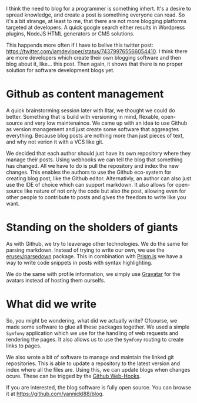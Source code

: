 [//]: # (TITLE: Bloginception)
[//]: # (DATE: 2016-07-10T12:00:00+01:00)
[//]: # (TAGS: php, blog, symfony)

I think the need to blog for a programmer is something inhert. It's a desire to spread knowledge, and create a post is something everyone can read. So it's a bit strange, at least to me, that there are not more blogging platforms targeted at developers. A quick google search either results in Wordpress plugins, NodeJS HTML generators or CMS solutions.

This happends more often if I have to belive this twitter post: https://twitter.com/iamdevloper/status/743799765566054410. I think there are more developers which create their own blogging software and then blog about it, like... this post. Then again, it shows that there is no proper solution for software development blogs yet.

# Github as content management
A quick brainstorming session later with Iltar, we thought we could do better. Something that is build with versioning in mind, flexable, open-source and very low maintenaince. We came up with an idea to use Github as version management and just create some software that aggreagtes everything. Because blog posts are nothing more than just pieces of text, and why not verion it with a VCS like git.

We decided that each author should just have its own repository where they manage their posts. Using webhooks we can tell the blog that something has changed. All we have to do is pull the repository and index the new changes. This enables the authors to use the Github eco-system for creating blog post, like the Github editor. Alternativly, an author can also just use the IDE of choice which can support markdown. It also allows for open-source like nature of not only the code but also the post, allowing even for other people to contribute to posts and gives the freedom to write like you want. 

# Standing on the sholders of giants
As with Github, we try to leaverage other technologies. We do the same for parsing markdown. Instead of trying to write our own, we use the [erusev/parsedown](https://github.com/erusev/parsedown) package. This in combination with [Prism.js](http://prismjs.com/) we have a way to write code snippets in posts with syntax highlighting.

We do the same with profile information, we simply use [Gravatar](https://gravatar.com/) for the avatars instead of hosting them ourselfs.

# What did we write
So, you might be wondering, what did we actually write? Ofcourse, we made some software to glue all these packages together. We used a simple `Symfony` application which we use for the handling of web requests and rendering the pages. It also allows us to use the `Symfony` routing to create links to pages.

We also wrote a bit of software to manage and maintain the linked git repositories. This is able to update a repository to the latest version and index where all the files are. Using this, we can update blogs when changes ocure. These can be trigged by the [Github Web-Hooks](https://developer.github.com/webhooks/).

If you are interested, the blog software is fully open source. You can browse it at https://github.com/yannickl88/blog.
